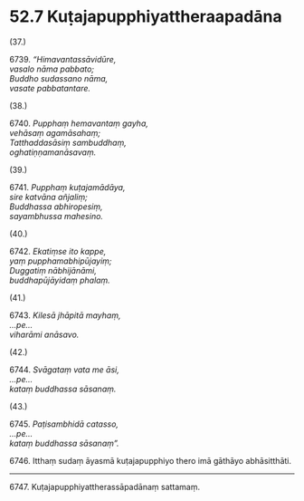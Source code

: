 

# 52.7 Kuṭajapupphiyattheraapadāna



(37.)

6739\. _“Himavantassāvidūre,_  
_vasalo nāma pabbato;_  
_Buddho sudassano nāma,_  
_vasate pabbatantare._  


(38.)

6740\. _Pupphaṃ hemavantaṃ gayha,_  
_vehāsaṃ agamāsahaṃ;_  
_Tatthaddasāsiṃ sambuddhaṃ,_  
_oghatiṇṇamanāsavaṃ._  


(39.)

6741\. _Pupphaṃ kuṭajamādāya,_  
_sire katvāna añjaliṃ;_  
_Buddhassa abhiropesiṃ,_  
_sayambhussa mahesino._  


(40.)

6742\. _Ekatiṃse ito kappe,_  
_yaṃ pupphamabhipūjayiṃ;_  
_Duggatiṃ nābhijānāmi,_  
_buddhapūjāyidaṃ phalaṃ._  


(41.)

6743\. _Kilesā jhāpitā mayhaṃ,_  
_…pe…_  
_viharāmi anāsavo._  


(42.)

6744\. _Svāgataṃ vata me āsi,_  
_…pe…_  
_kataṃ buddhassa sāsanaṃ._  


(43.)

6745\. _Paṭisambhidā catasso,_  
_…pe…_  
_kataṃ buddhassa sāsanaṃ”._  


6746\. Itthaṃ sudaṃ āyasmā kuṭajapupphiyo thero imā gāthāyo abhāsitthāti.

---

6747\. Kuṭajapupphiyattherassāpadānaṃ sattamaṃ.






